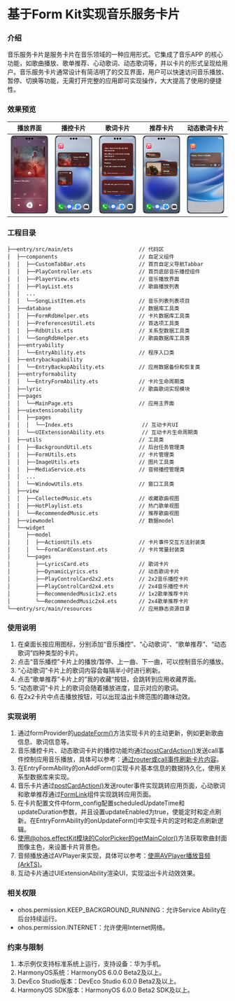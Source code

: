# 基于Form Kit实现音乐服务卡片

### 介绍

音乐服务卡片是服务卡片在音乐领域的一种应用形式。它集成了音乐APP
的核心功能，如歌曲播放、歌单推荐、心动歌词、动态歌词等，并以卡片的形式呈现给用户。音乐服务卡片通常设计有简洁明了的交互界面，用户可以快速访问音乐播放、暂停、切换等功能，无需打开完整的应用即可实现操作，大大提高了使用的便捷性。

### 效果预览

| 播放界面                             | 播控卡片                                | 歌词卡片                               | 推荐卡片                                    | 动态歌词卡片 |
|----------------------------------|-------------------------------------|------------------------------------|-----------------------------------------|--------|
| ![](screenshots/device/play.png) | ![](screenshots/device/control.png) | ![](screenshots/device/lyrics.png) | ![](screenshots/device/recommended.png) |  ![](screenshots/device/DynamicLyrics.png)       |

### 工程目录

```
├──entry/src/main/ets                     // 代码区
│  ├──components                          // 自定义组件
│  │  ├──CustomTabBar.ets                 // 首页自定义导航Tabbar
│  │  ├──PlayController.ets               // 首页底部音乐播控组件
│  │  ├──PlayerView.ets                   // 音乐播放界面
│  │  ├──PlayList.ets                     // 歌曲播放列表
│  │  ...                                 
│  │  └──SongListItem.ets                 // 音乐列表列表项目
│  ├──database                            // 数据库工具类
│  │  ├──FormRdbHelper.ets                // 卡片数据库工具类
│  │  ├──PreferencesUtil.ets              // 首选项工具类
│  │  ├──RdbUtils.ets                     // 关系型数据工具类
│  │  └──SongRdbHelper.ets                // 歌曲数据库工具类
│  ├──entryability
│  │  └──EntryAbility.ets                 // 程序入口类
│  ├──entrybackupability                  
│  │  └──EntryBackupAbility.ets           // 应用数据备份和恢复类
│  ├──entryformability
│  │  └──EntryFormAbility.ets             // 卡片生命周期类
│  ├──lyric                               // 歌曲歌词实现模块
│  ├──pages
│  │  └──MainPage.ets                     // 应用主界面
│  ├──uiextensionability
│  │  ├──pages
│  │  │  └──Index.ets                      // 互动卡片UI
│  │  └──UIExtensionAbility.ets            // 互动卡片生命周期类
│  ├──utils                               // 工具类
│  │  ├──BackgroundUtil.ets               // 后台任务管理类
│  │  ├──FormUtils.ets                    // 卡片管理类
│  │  ├──ImageUtils.ets                   // 图片工具类
│  │  ├──MediaService.ets                 // 音频播控管理类
│  │  ...                                 
│  │  └──WindowUtils.ets                  // 窗口工具类
│  ├──view
│  │  ├──CollectedMusic.ets               // 收藏歌曲视图
│  │  ├──HotPlaylist.ets                  // 热门歌单视图
│  │  └──RecommendedMusic.ets             // 推荐歌曲视图
│  ├──viewmodel                           // 数据model
│  └──widget
│     ├──model
│     │  ├──ActionUtils.ets               // 卡片事件交互方法封装类
│     │  └──FormCardConstant.ets          // 卡片常量封装类
│     └──pages
│        ├──LyricsCard.ets                // 歌词卡片
│        ├──DynamicLyrics.ets             // 动态歌词卡片
│        ├──PlayControlCard2x2.ets        // 2x2音乐播控卡片
│        ├──PlayControlCard2x4.ets        // 2x4音乐播控卡片
│        ├──RecommendedMusic1x2.ets       // 1x2歌单推荐卡片
│        └──RecommendedMusic2x4.ets       // 2x4歌单推荐卡片
└──entry/src/main/resources               // 应用静态资源目录
```

### 使用说明

1. 在桌面长按应用图标，分别添加“音乐播控”、“心动歌词”、“歌单推荐”、“动态歌词”四种类型的卡片。
2. 点击“音乐播控”卡片上的播放/暂停、上一曲、下一曲，可以控制音乐的播放。
3. “心动歌词”卡片上的歌词内容会每隔半小时进行刷新。
4. 点击“歌单推荐”卡片上的”我的收藏“按钮，会跳转到应用收藏界面。
5. “动态歌词”卡片上的歌词会随着播放进度，显示对应的歌词。
6. 在2x2卡片中点击播放按钮，可以出现溢出卡牌范围的趣味动效。

### 实现说明
1. 通过formProvider的[updateForm()](https://developer.huawei.com/consumer/cn/doc/harmonyos-references/js-apis-app-form-formprovider#formproviderupdateform-1)方法实现卡片的主动更新，例如更新歌曲信息、歌词信息等。
2. 音乐播控卡片、动态歌词卡片的播控功能均通过[postCardAction()](https://developer.huawei.com/consumer/cn/doc/harmonyos-references/js-apis-postcardaction#postcardaction)发送call事件控制应用音乐播放，具体可以参考：[通过router或call事件刷新卡片内容](https://developer.huawei.com/consumer/cn/doc/harmonyos-guides/arkts-ui-widget-event-uiability)。
3. 在EntryFormAbility的onAddForm()实现卡片基本信息的数据持久化，使用关系型数据库来实现。
4. 音乐卡片通过[postCardAction()](https://developer.huawei.com/consumer/cn/doc/harmonyos-references/js-apis-postcardaction#postcardaction)发送router事件实现跳转应用页面，心动歌词和歌单推荐通过[FormLink](https://developer.huawei.com/consumer/cn/doc/harmonyos-references/ts-container-formlink)组件实现跳转应用页面。
5. 在卡片配置文件中form_config配置scheduledUpdateTime和updateDuration参数，并且设置updateEnabled为true，使能定时和定点刷新。在EntryFormAbility的onUpdateForm()中实现卡片的定时和定点刷新逻辑。
6. 使用@ohos.effectKit模块的ColorPicker的[getMainColor()](https://developer.huawei.com/consumer/cn/doc/harmonyos-references/js-apis-effectkit#getmaincolor)方法获取歌曲封面图像主色，来设置卡片背景色。
7. 音频播放通过AVPlayer来实现，具体可以参考：[使用AVPlayer播放音频(ArkTS)](https://developer.huawei.com/consumer/cn/doc/harmonyos-guides/using-avplayer-for-playback)。
8. 互动卡片通过UIExtensionAbility渲染UI，实现溢出卡片动效效果。

### 相关权限

* ohos.permission.KEEP_BACKGROUND_RUNNING：允许Service Ability在后台持续运行。
* ohos.permission.INTERNET：允许使用Internet网络。

### 约束与限制

1. 本示例仅支持标准系统上运行，支持设备：华为手机。
2. HarmonyOS系统：HarmonyOS 6.0.0 Beta2及以上。
3. DevEco Studio版本：DevEco Studio 6.0.0 Beta2及以上。
4. HarmonyOS SDK版本：HarmonyOS 6.0.0 Beta2 SDK及以上。
